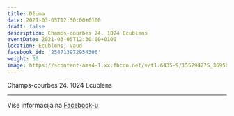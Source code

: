 ```yaml
---
title: Džuma
date: 2021-03-05T12:30:00+0100
draft: false
description: Champs-courbes 24. 1024 Ecublens
eventDate: 2021-03-05T12:30:00+0100
location: Écublens, Vaud
facebook_id: '254713972954306'
weight: 30
image: https://scontent-ams4-1.xx.fbcdn.net/v/t1.6435-9/155294275_3695079563921169_4909597834044538694_n.jpg?_nc_cat=101&ccb=1-7&_nc_sid=9e60e4&_nc_ohc=lyNFfLLyetoQ7kNvwFi5vrr&_nc_oc=AdlKhSMC2JA2I9ht_G-Y8F1KOrWwRZ5pwU915Xche1D0nyEJ85x9yCWaTr4IiN5Hfq0&_nc_zt=23&_nc_ht=scontent-ams4-1.xx&edm=ABTKTjYEAAAA&_nc_gid=4wnVItuYFjN3ThR3MPgwAg&oh=00_AfNpy8TTvFPT6Ewycw7WKvBY6dRG-kK16rv0QCcO7zQhKg&oe=687C43DB
---
```


Champs-courbes 24. 1024 Ecublens

---

Više informacija na [Facebook-u](https://facebook.com/events/254713972954306)